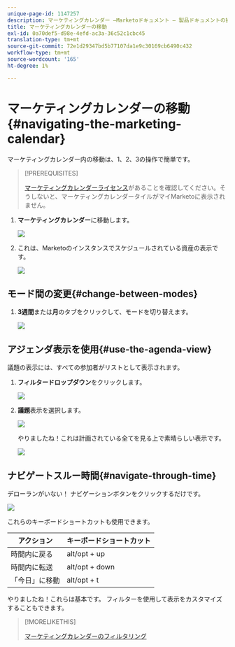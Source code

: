 ```yaml
---
unique-page-id: 1147257
description: マーケティングカレンダー —Marketoドキュメント — 製品ドキュメントの操作
title: マーケティングカレンダーの移動
exl-id: 0a70def5-d98e-4efd-ac3a-36c52c1cbc45
translation-type: tm+mt
source-git-commit: 72e1d29347bd5b77107da1e9c30169cb6490c432
workflow-type: tm+mt
source-wordcount: '165'
ht-degree: 1%

---
```


# マーケティングカレンダーの移動{#navigating-the-marketing-calendar}

マーケティングカレンダー内の移動は、1、2、3の操作で簡単です。

>[!PREREQUISITES]
>
>[マーケティングカレンダーライセンス](/help/marketo/product-docs/core-marketo-concepts/marketing-calendar/understanding-the-calendar/issue-revoke-a-marketing-calendar-license.md)があることを確認してください。そうしないと、マーケティングカレンダータイルがマイMarketoに表示されません。

1. **マーケティングカレンダー**&#x200B;に移動します。

   ![](assets/2017-05-10-15-30-47.png)

1. これは、Marketoのインスタンスでスケジュールされている資産の表示です。

   ![](assets/image2014-9-15-16-3a44-3a22.png)

## モード間の変更{#change-between-modes}

1. **3週間**&#x200B;または&#x200B;**月**&#x200B;のタブをクリックして、モードを切り替えます。

   ![](assets/image2014-9-15-16-3a46-3a16.png)

## アジェンダ表示を使用{#use-the-agenda-view}

議題の表示には、すべての参加者がリストとして表示されます。

1. **フィルタードロップダウン**&#x200B;をクリックします。

   ![](assets/image2014-9-26-10-3a29-3a6.png)

1. **議題**&#x200B;表示を選択します。

   ![](assets/image2014-9-26-10-3a29-3a36.png)

   やりましたね！これは計画されている全てを見る上で素晴らしい表示です。

   ![](assets/image2014-9-26-10-3a30-3a9.png)

## ナビゲートスルー時間{#navigate-through-time}

デローランがいない！ ナビゲーションボタンをクリックするだけです。

![](assets/image2014-9-26-10-3a31-3a25.png)

これらのキーボードショートカットも使用できます。

| アクション | キーボードショートカット |
|---|---|
| 時間内に戻る | alt/opt + up |
| 時間内に転送 | alt/opt + down |
| 「今日」に移動 | alt/opt + t |

やりましたね！これらは基本です。 フィルターを使用して表示をカスタマイズすることもできます。

>[!MORELIKETHIS]
>
>[マーケティングカレンダーのフィルタリング](/help/marketo/product-docs/core-marketo-concepts/marketing-calendar/working-with-the-calendar/filtering-the-marketing-calendar.md)
